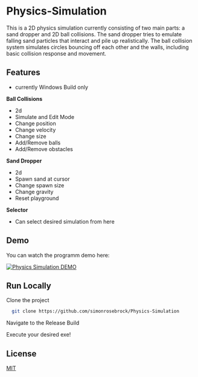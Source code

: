 
# Physics-Simulation

This is a 2D physics simulation currently consisting of two main parts: a sand dropper and 2D ball collisions. The sand dropper tries to emulate falling sand particles that interact and pile up realistically. The ball collision system simulates circles bouncing off each other and the walls, including basic collision response and movement.


## Features

- currently Windows Build only

**Ball Collisions**
- 2d
- Simulate and Edit Mode
- Change position
- Change velocity
- Change size
- Add/Remove balls
- Add/Remove obstacles

**Sand Dropper**
- 2d
- Spawn sand at cursor
- Change spawn size
- Change gravity
- Reset playground

**Selector**
- Can select desired simulation from here


## Demo

You can watch the programm demo here:

[![Physics Simulation DEMO](https://img.youtube.com/vi/LONnhYj6EYM/0.jpg)](https://www.youtube.com/watch?v=LONnhYj6EYM)
## Run Locally

Clone the project

```bash
  git clone https://github.com/simonrosebrock/Physics-Simulation
```

Navigate to the Release Build

Execute your desired exe!
## License

[MIT](https://choosealicense.com/licenses/mit/)

